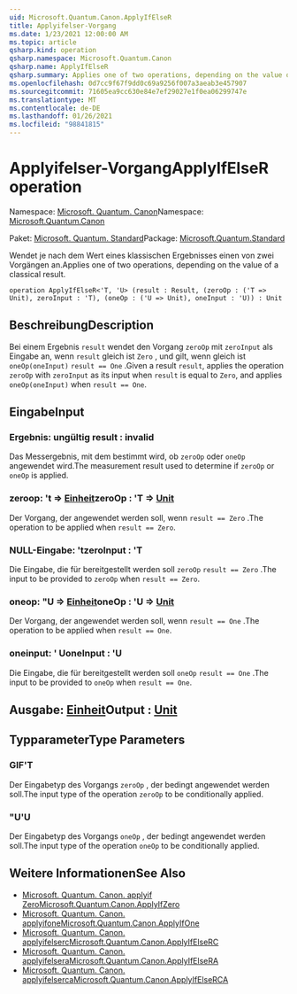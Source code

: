 ```yaml
---
uid: Microsoft.Quantum.Canon.ApplyIfElseR
title: Applyifelser-Vorgang
ms.date: 1/23/2021 12:00:00 AM
ms.topic: article
qsharp.kind: operation
qsharp.namespace: Microsoft.Quantum.Canon
qsharp.name: ApplyIfElseR
qsharp.summary: Applies one of two operations, depending on the value of a classical result.
ms.openlocfilehash: 0d7cc9f67f9dd0c69a9256f007a3aeab3e457907
ms.sourcegitcommit: 71605ea9cc630e84e7ef29027e1f0ea06299747e
ms.translationtype: MT
ms.contentlocale: de-DE
ms.lasthandoff: 01/26/2021
ms.locfileid: "98841815"
---
```

# <a name="applyifelser-operation"></a><span data-ttu-id="3dd92-102">Applyifelser-Vorgang</span><span class="sxs-lookup"><span data-stu-id="3dd92-102">ApplyIfElseR operation</span></span>

<span data-ttu-id="3dd92-103">Namespace: [Microsoft. Quantum. Canon](xref:Microsoft.Quantum.Canon)</span><span class="sxs-lookup"><span data-stu-id="3dd92-103">Namespace: [Microsoft.Quantum.Canon](xref:Microsoft.Quantum.Canon)</span></span>

<span data-ttu-id="3dd92-104">Paket: [Microsoft. Quantum. Standard](https://nuget.org/packages/Microsoft.Quantum.Standard)</span><span class="sxs-lookup"><span data-stu-id="3dd92-104">Package: [Microsoft.Quantum.Standard](https://nuget.org/packages/Microsoft.Quantum.Standard)</span></span>


<span data-ttu-id="3dd92-105">Wendet je nach dem Wert eines klassischen Ergebnisses einen von zwei Vorgängen an.</span><span class="sxs-lookup"><span data-stu-id="3dd92-105">Applies one of two operations, depending on the value of a classical result.</span></span>

```qsharp
operation ApplyIfElseR<'T, 'U> (result : Result, (zeroOp : ('T => Unit), zeroInput : 'T), (oneOp : ('U => Unit), oneInput : 'U)) : Unit
```


## <a name="description"></a><span data-ttu-id="3dd92-106">Beschreibung</span><span class="sxs-lookup"><span data-stu-id="3dd92-106">Description</span></span>

<span data-ttu-id="3dd92-107">Bei einem Ergebnis `result` wendet den Vorgang `zeroOp` mit `zeroInput` als Eingabe an, wenn `result` gleich ist `Zero` , und gilt, wenn gleich ist `oneOp(oneInput)` `result == One` .</span><span class="sxs-lookup"><span data-stu-id="3dd92-107">Given a result `result`, applies the operation `zeroOp` with `zeroInput` as its input when `result` is equal to `Zero`, and applies `oneOp(oneInput)` when `result == One`.</span></span>

## <a name="input"></a><span data-ttu-id="3dd92-108">Eingabe</span><span class="sxs-lookup"><span data-stu-id="3dd92-108">Input</span></span>

### <a name="result--__invalidresult__"></a><span data-ttu-id="3dd92-109">Ergebnis: __ungültig <Result>__</span><span class="sxs-lookup"><span data-stu-id="3dd92-109">result : __invalid<Result>__</span></span>

<span data-ttu-id="3dd92-110">Das Messergebnis, mit dem bestimmt wird, ob `zeroOp` oder `oneOp` angewendet wird.</span><span class="sxs-lookup"><span data-stu-id="3dd92-110">The measurement result used to determine if `zeroOp` or `oneOp` is applied.</span></span>


### <a name="zeroop--t--unit"></a><span data-ttu-id="3dd92-111">zeroop: 't => [Einheit](xref:microsoft.quantum.lang-ref.unit)</span><span class="sxs-lookup"><span data-stu-id="3dd92-111">zeroOp : 'T => [Unit](xref:microsoft.quantum.lang-ref.unit)</span></span> 

<span data-ttu-id="3dd92-112">Der Vorgang, der angewendet werden soll, wenn `result == Zero` .</span><span class="sxs-lookup"><span data-stu-id="3dd92-112">The operation to be applied when `result == Zero`.</span></span>


### <a name="zeroinput--t"></a><span data-ttu-id="3dd92-113">NULL-Eingabe: 't</span><span class="sxs-lookup"><span data-stu-id="3dd92-113">zeroInput : 'T</span></span>

<span data-ttu-id="3dd92-114">Die Eingabe, die für bereitgestellt werden soll `zeroOp` `result == Zero` .</span><span class="sxs-lookup"><span data-stu-id="3dd92-114">The input to be provided to `zeroOp` when `result == Zero`.</span></span>


### <a name="oneop--u--unit"></a><span data-ttu-id="3dd92-115">oneop: "U => [Einheit](xref:microsoft.quantum.lang-ref.unit)</span><span class="sxs-lookup"><span data-stu-id="3dd92-115">oneOp : 'U => [Unit](xref:microsoft.quantum.lang-ref.unit)</span></span> 

<span data-ttu-id="3dd92-116">Der Vorgang, der angewendet werden soll, wenn `result == One` .</span><span class="sxs-lookup"><span data-stu-id="3dd92-116">The operation to be applied when `result == One`.</span></span>


### <a name="oneinput--u"></a><span data-ttu-id="3dd92-117">oneinput: ' U</span><span class="sxs-lookup"><span data-stu-id="3dd92-117">oneInput : 'U</span></span>

<span data-ttu-id="3dd92-118">Die Eingabe, die für bereitgestellt werden soll `oneOp` `result == One` .</span><span class="sxs-lookup"><span data-stu-id="3dd92-118">The input to be provided to `oneOp` when `result == One`.</span></span>



## <a name="output--unit"></a><span data-ttu-id="3dd92-119">Ausgabe: [Einheit](xref:microsoft.quantum.lang-ref.unit)</span><span class="sxs-lookup"><span data-stu-id="3dd92-119">Output : [Unit](xref:microsoft.quantum.lang-ref.unit)</span></span>



## <a name="type-parameters"></a><span data-ttu-id="3dd92-120">Typparameter</span><span class="sxs-lookup"><span data-stu-id="3dd92-120">Type Parameters</span></span>

### <a name="t"></a><span data-ttu-id="3dd92-121">GIF</span><span class="sxs-lookup"><span data-stu-id="3dd92-121">'T</span></span>

<span data-ttu-id="3dd92-122">Der Eingabetyp des Vorgangs `zeroOp` , der bedingt angewendet werden soll.</span><span class="sxs-lookup"><span data-stu-id="3dd92-122">The input type of the operation `zeroOp` to be conditionally applied.</span></span>
### <a name="u"></a><span data-ttu-id="3dd92-123">"U</span><span class="sxs-lookup"><span data-stu-id="3dd92-123">'U</span></span>

<span data-ttu-id="3dd92-124">Der Eingabetyp des Vorgangs `oneOp` , der bedingt angewendet werden soll.</span><span class="sxs-lookup"><span data-stu-id="3dd92-124">The input type of the operation `oneOp` to be conditionally applied.</span></span>

## <a name="see-also"></a><span data-ttu-id="3dd92-125">Weitere Informationen</span><span class="sxs-lookup"><span data-stu-id="3dd92-125">See Also</span></span>

- [<span data-ttu-id="3dd92-126">Microsoft. Quantum. Canon. applyif Zero</span><span class="sxs-lookup"><span data-stu-id="3dd92-126">Microsoft.Quantum.Canon.ApplyIfZero</span></span>](xref:Microsoft.Quantum.Canon.ApplyIfZero)
- [<span data-ttu-id="3dd92-127">Microsoft. Quantum. Canon. applyifone</span><span class="sxs-lookup"><span data-stu-id="3dd92-127">Microsoft.Quantum.Canon.ApplyIfOne</span></span>](xref:Microsoft.Quantum.Canon.ApplyIfOne)
- [<span data-ttu-id="3dd92-128">Microsoft. Quantum. Canon. applyifelserc</span><span class="sxs-lookup"><span data-stu-id="3dd92-128">Microsoft.Quantum.Canon.ApplyIfElseRC</span></span>](xref:Microsoft.Quantum.Canon.ApplyIfElseRC)
- [<span data-ttu-id="3dd92-129">Microsoft. Quantum. Canon. applyifelsera</span><span class="sxs-lookup"><span data-stu-id="3dd92-129">Microsoft.Quantum.Canon.ApplyIfElseRA</span></span>](xref:Microsoft.Quantum.Canon.ApplyIfElseRA)
- [<span data-ttu-id="3dd92-130">Microsoft. Quantum. Canon. applyifelserca</span><span class="sxs-lookup"><span data-stu-id="3dd92-130">Microsoft.Quantum.Canon.ApplyIfElseRCA</span></span>](xref:Microsoft.Quantum.Canon.ApplyIfElseRCA)